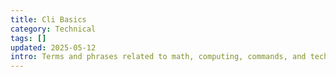 ```yaml
---
title: Cli Basics
category: Technical
tags: []
updated: 2025-05-12
intro: Terms and phrases related to math, computing, commands, and technical work.
---
```


